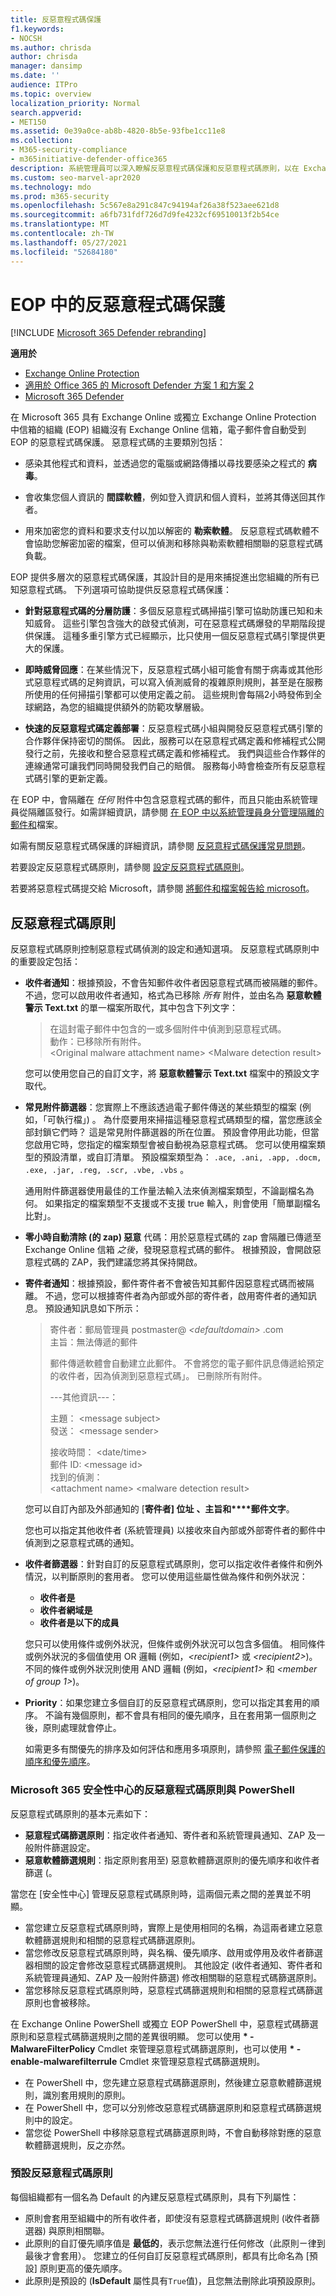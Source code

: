 ```yaml
---
title: 反惡意程式碼保護
f1.keywords:
- NOCSH
ms.author: chrisda
author: chrisda
manager: dansimp
ms.date: ''
audience: ITPro
ms.topic: overview
localization_priority: Normal
search.appverid:
- MET150
ms.assetid: 0e39a0ce-ab8b-4820-8b5e-93fbe1cc11e8
ms.collection:
- M365-security-compliance
- m365initiative-defender-office365
description: 系統管理員可以深入瞭解反惡意程式碼保護和反惡意程式碼原則，以在 Exchange Online Protection (EOP) 中抵禦病毒、間諜軟體和勒索軟體。
ms.custom: seo-marvel-apr2020
ms.technology: mdo
ms.prod: m365-security
ms.openlocfilehash: 5c567e8a291c847c94194af26a38f523aee621d8
ms.sourcegitcommit: a6fb731fdf726d7d9fe4232cf69510013f2b54ce
ms.translationtype: MT
ms.contentlocale: zh-TW
ms.lasthandoff: 05/27/2021
ms.locfileid: "52684180"
---
```

# <a name="anti-malware-protection-in-eop"></a>EOP 中的反惡意程式碼保護

[!INCLUDE [Microsoft 365 Defender rebranding](../includes/microsoft-defender-for-office.md)]

**適用於**
- [Exchange Online Protection](exchange-online-protection-overview.md)
- [適用於 Office 365 的 Microsoft Defender 方案 1 和方案 2](defender-for-office-365.md)
- [Microsoft 365 Defender](../defender/microsoft-365-defender.md)

在 Microsoft 365 具有 Exchange Online 或獨立 Exchange Online Protection 中信箱的組織 (EOP) 組織沒有 Exchange Online 信箱，電子郵件會自動受到 EOP 的惡意程式碼保護。 惡意程式碼的主要類別包括：

- 感染其他程式和資料，並透過您的電腦或網路傳播以尋找要感染之程式的 **病毒**。

- 會收集您個人資訊的 **間諜軟體**，例如登入資訊和個人資料，並將其傳送回其作者。

- 用來加密您的資料和要求支付以加以解密的 **勒索軟體**。 反惡意程式碼軟體不會協助您解密加密的檔案，但可以偵測和移除與勒索軟體相關聯的惡意程式碼負載。

EOP 提供多層次的惡意程式碼保護，其設計目的是用來捕捉進出您組織的所有已知惡意程式碼。 下列選項可協助提供反惡意程式碼保護：

- **針對惡意程式碼的分層防護**：多個反惡意程式碼掃描引擎可協助防護已知和未知威脅。 這些引擎包含強大的啟發式偵測，可在惡意程式碼爆發的早期階段提供保護。 這種多重引擎方式已經顯示，比只使用一個反惡意程式碼引擎提供更大的保護。

- **即時威脅回應**：在某些情況下，反惡意程式碼小組可能會有關于病毒或其他形式惡意程式碼的足夠資訊，可以寫入偵測威脅的複雜原則規則，甚至是在服務所使用的任何掃描引擎都可以使用定義之前。 這些規則會每隔2小時發佈到全球網路，為您的組織提供額外的防範攻擊層級。

- **快速的反惡意程式碼定義部署**：反惡意程式碼小組與開發反惡意程式碼引擎的合作夥伴保持密切的關係。 因此，服務可以在惡意程式碼定義和修補程式公開發行之前，先接收和整合惡意程式碼定義和修補程式。 我們與這些合作夥伴的連線通常可讓我們同時開發我們自己的賠償。 服務每小時會檢查所有反惡意程式碼引擎的更新定義。

在 EOP 中，會隔離在 *任何* 附件中包含惡意程式碼的郵件，而且只能由系統管理員從隔離區發行。如需詳細資訊，請參閱 [在 EOP 中以系統管理員身分管理隔離的郵件和](manage-quarantined-messages-and-files.md)檔案。

如需有關反惡意程式碼保護的詳細資訊，請參閱 [反惡意程式碼保護常見問題](anti-malware-protection-faq-eop.yml)。

若要設定反惡意程式碼原則，請參閱 [設定反惡意程式碼原則](configure-anti-malware-policies.md)。

若要將惡意程式碼提交給 Microsoft，請參閱 [將郵件和檔案報告給 microsoft](report-junk-email-messages-to-microsoft.md)。

## <a name="anti-malware-policies"></a>反惡意程式碼原則

反惡意程式碼原則控制惡意程式碼偵測的設定和通知選項。 反惡意程式碼原則中的重要設定包括：

- **收件者通知**：根據預設，不會告知郵件收件者因惡意程式碼而被隔離的郵件。 不過，您可以啟用收件者通知，格式為已移除 *所有* 附件，並由名為 **惡意軟體警示 Text.txt** 的單一檔案所取代，其中包含下列文字：

  > 在這封電子郵件中包含的一或多個附件中偵測到惡意程式碼。 <br> 動作：已移除所有附件。 <br> \<Original malware attachment name\> \<Malware detection result\>

  您可以使用您自己的自訂文字，將 **惡意軟體警示 Text.txt** 檔案中的預設文字取代。

- **常見附件篩選器**：您實際上不應該透過電子郵件傳送的某些類型的檔案 (例如，「可執行檔」) 。 為什麼要用來掃描這種惡意程式碼類型的檔，當您應該全部封鎖它們時？ 這是常見附件篩選器的所在位置。 預設會停用此功能，但當您啟用它時，您指定的檔案類型會被自動視為惡意程式碼。 您可以使用檔案類型的預設清單，或自訂清單。 預設檔案類型為： `.ace, .ani, .app, .docm, .exe, .jar, .reg, .scr, .vbe, .vbs` 。

  通用附件篩選器使用最佳的工作量法輸入法來偵測檔案類型，不論副檔名為何。 如果指定的檔案類型不支援或不支援 true 輸入，則會使用「簡單副檔名比對」。

- **零小時自動清除 (的 zap) 惡意** 代碼：用於惡意程式碼的 zap 會隔離已傳遞至 Exchange Online 信箱 *之後*，發現惡意程式碼的郵件。 根據預設，會開啟惡意程式碼的 ZAP，我們建議您將其保持開啟。

- **寄件者通知**：根據預設，郵件寄件者不會被告知其郵件因惡意程式碼而被隔離。 不過，您可以根據寄件者為內部或外部的寄件者，啟用寄件者的通知訊息。 預設通知訊息如下所示：

  > 寄件者：郵局管理員 postmaster@ _\<defaultdomain\>_ .com <br> 主旨：無法傳遞的郵件 <p> 郵件傳遞軟體會自動建立此郵件。 不會將您的電子郵件訊息傳遞給預定的收件者，因為偵測到惡意程式碼」。 已刪除所有附件。 <p> ---其他資訊---： <p> 主題： \<message subject\> <br> 發送： \<message sender\> <p> 接收時間： \<date/time\> <br> 郵件 ID: \<message id\> <br> 找到的偵測： <br> \<attachment name\> \<malware detection result\>

  您可以自訂內部及外部通知的 [**寄件者] 位址** **、主旨和****郵件文字**。

  您也可以指定其他收件者 (系統管理員) 以接收來自內部或外部寄件者的郵件中偵測到之惡意程式碼的通知。

- **收件者篩選器**：針對自訂的反惡意程式碼原則，您可以指定收件者條件和例外情況，以判斷原則的套用者。 您可以使用這些屬性做為條件和例外狀況：

  - **收件者是**
  - **收件者網域是**
  - **收件者是以下的成員**

  您只可以使用條件或例外狀況，但條件或例外狀況可以包含多個值。 相同條件或例外狀況的多個值使用 OR 邏輯 (例如，_\<recipient1\>_ 或 _\<recipient2\>_)。 不同的條件或例外狀況則使用 AND 邏輯 (例如，_\<recipient1\>_ 和 _\<member of group 1\>_)。

- **Priority**：如果您建立多個自訂的反惡意程式碼原則，您可以指定其套用的順序。 不論有幾個原則，都不會具有相同的優先順序，且在套用第一個原則之後，原則處理就會停止。

  如需更多有關優先的排序及如何評估和應用多項原則，請參照 [電子郵件保護的順序和優先順序](how-policies-and-protections-are-combined.md)。

### <a name="anti-malware-policies-in-the-microsoft-365-security-center-vs-powershell"></a>Microsoft 365 安全性中心的反惡意程式碼原則與 PowerShell

反惡意程式碼原則的基本元素如下：

- **惡意程式碼篩選原則**：指定收件者通知、寄件者和系統管理員通知、ZAP 及一般附件篩選設定。
- **惡意軟體篩選規則**：指定原則套用至) 惡意軟體篩選原則的優先順序和收件者篩選 (。

當您在 [安全性中心] 管理反惡意程式碼原則時，這兩個元素之間的差異並不明顯。

- 當您建立反惡意程式碼原則時，實際上是使用相同的名稱，為這兩者建立惡意軟體篩選規則和相關的惡意程式碼篩選原則。
- 當您修改反惡意程式碼原則時，與名稱、優先順序、啟用或停用及收件者篩選器相關的設定會修改惡意程式碼篩選規則。 其他設定 (收件者通知、寄件者和系統管理員通知、ZAP 及一般附件篩選) 修改相關聯的惡意程式碼篩選原則。
- 當您移除反惡意程式碼原則時，惡意程式碼篩選規則和相關的惡意程式碼篩選原則也會被移除。

在 Exchange Online PowerShell 或獨立 EOP PowerShell 中，惡意程式碼篩選原則和惡意程式碼篩選規則之間的差異很明顯。 您可以使用 **\* -MalwareFilterPolicy** Cmdlet 來管理惡意程式碼篩選原則，也可以使用 **\* -enable-malwarefilterrule** Cmdlet 來管理惡意程式碼篩選規則。

- 在 PowerShell 中，您先建立惡意程式碼篩選原則，然後建立惡意軟體篩選規則，識別套用規則的原則。
- 在 PowerShell 中，您可以分別修改惡意程式碼篩選原則和惡意程式碼篩選規則中的設定。
- 當您從 PowerShell 中移除惡意程式碼篩選原則時，不會自動移除對應的惡意軟體篩選規則，反之亦然。

### <a name="default-anti-malware-policy"></a>預設反惡意程式碼原則

每個組織都有一個名為 Default 的內建反惡意程式碼原則，具有下列屬性：

- 原則會套用至組織中的所有收件者，即使沒有惡意程式碼篩選規則 (收件者篩選器) 與原則相關聯。
- 此原則的自訂優先順序值是 **最低的**，表示您無法進行任何修改（此原則ㄧ律到最後才會套用）。 您建立的任何自訂反惡意程式碼原則，都具有比命名為 [預設] 原則更高的優先順序。
- 此原則是預設的 (**IsDefault** 屬性具有`True`值)，且您無法刪除此項預設原則。
